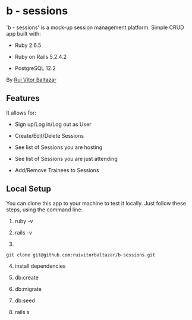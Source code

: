 # b - sessions

'b - sessions' is a mock-up session management platform.
Simple CRUD app built with:

* Ruby 2.6.5

* Ruby on Rails 5.2.4.2

* PostgreSQL 12.2

By [Rui Vítor Baltazar](https://github.com/ruivitorbaltazar)


## Features

It allows for:

* Sign up/Log in/Log out as User

* Create/Edit/Delete Sessions

* See list of Sessions you are hosting

* See list of Sessions you are just attending

* Add/Remove Trainees to Sessions


## Local Setup

You can clone this app to your machine to test it locally.
Just follow these steps, using the command line:

1. ruby -v

2. rails -v

3.
```git clone git@github.com:ruivitorbaltazar/b-sessions.git```

4. install dependencies

5. db:create

6. db:migrate

7. db:seed

8. rails s


